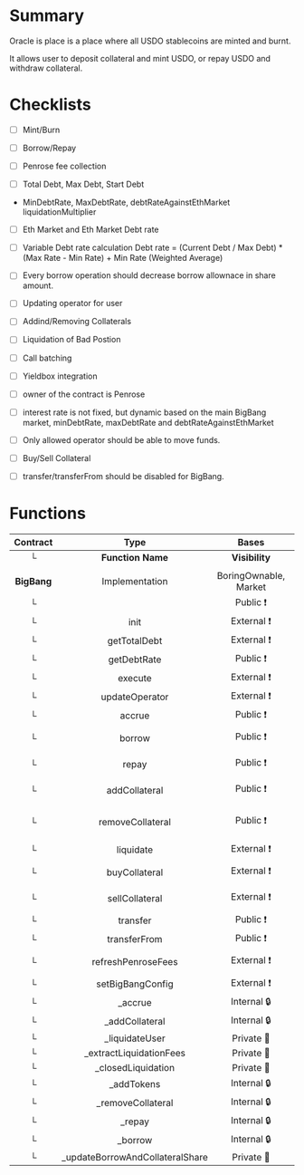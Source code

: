 # Summary

Oracle is place is a place where all USDO stablecoins are minted and burnt.

It allows user to deposit collateral and mint USDO, or repay USDO and withdraw collateral.

# Checklists
- [ ] Mint/Burn
- [ ] Borrow/Repay
- [ ] Penrose fee collection

- [ ] Total Debt, Max Debt, Start Debt
- MinDebtRate, MaxDebtRate, debtRateAgainstEthMarket liquidationMultiplier
- [ ] Eth Market and Eth Market Debt rate

- [ ] Variable Debt rate calculation
Debt rate = (Current Debt / Max Debt) * (Max Rate - Min Rate) + Min Rate (Weighted Average)

- [ ] Every borrow operation should decrease borrow allownace in share amount.
- [ ] Updating operator for user
- [ ] Addind/Removing Collaterals
- [ ] Liquidation of Bad Postion
- [ ] Call batching
- [ ] Yieldbox integration
- [ ] owner of the contract is Penrose
- [ ] interest rate is not fixed, but dynamic based on the main BigBang market, minDebtRate, maxDebtRate and debtRateAgainstEthMarket
- [ ]  Only allowed operator should be able to move funds.
- [ ] Buy/Sell Collateral
- [ ] transfer/transferFrom should be disabled for BigBang.

# Functions

|  Contract  |         Type        |       Bases      |                  |                 |
|:----------:|:-------------------:|:----------------:|:----------------:|:---------------:|
|     └      |  **Function Name**  |  **Visibility**  |  **Mutability**  |  **Modifiers**  |
||||||
| **BigBang** | Implementation | BoringOwnable, Market |||
| └ | <Constructor> | Public ❗️ | 🛑  | MarketERC20 |
| └ | init | External ❗️ | 🛑  | onlyOnce |
| └ | getTotalDebt | External ❗️ |   |NO❗️ |
| └ | getDebtRate | Public ❗️ |   |NO❗️ |
| └ | execute | External ❗️ | 🛑  |NO❗️ |
| └ | updateOperator | External ❗️ | 🛑  |NO❗️ |
| └ | accrue | Public ❗️ | 🛑  |NO❗️ |
| └ | borrow | Public ❗️ | 🛑  | notPaused solvent |
| └ | repay | Public ❗️ | 🛑  | notPaused allowedBorrow |
| └ | addCollateral | Public ❗️ | 🛑  | allowedBorrow notPaused |
| └ | removeCollateral | Public ❗️ | 🛑  | notPaused solvent allowedBorrow |
| └ | liquidate | External ❗️ | 🛑  | notPaused |
| └ | buyCollateral | External ❗️ | 🛑  | notPaused solvent |
| └ | sellCollateral | External ❗️ | 🛑  | notPaused solvent |
| └ | transfer | Public ❗️ | 🛑  |NO❗️ |
| └ | transferFrom | Public ❗️ | 🛑  |NO❗️ |
| └ | refreshPenroseFees | External ❗️ | 🛑  | onlyOwner notPaused |
| └ | setBigBangConfig | External ❗️ | 🛑  | onlyOwner |
| └ | _accrue | Internal 🔒 | 🛑  | |
| └ | _addCollateral | Internal 🔒 | 🛑  | |
| └ | _liquidateUser | Private 🔐 | 🛑  | |
| └ | _extractLiquidationFees | Private 🔐 | 🛑  | |
| └ | _closedLiquidation | Private 🔐 | 🛑  | |
| └ | _addTokens | Internal 🔒 | 🛑  | |
| └ | _removeCollateral | Internal 🔒 | 🛑  | |
| └ | _repay | Internal 🔒 | 🛑  | |
| └ | _borrow | Internal 🔒 | 🛑  | |
| └ | _updateBorrowAndCollateralShare | Private 🔐 | 🛑  | |
